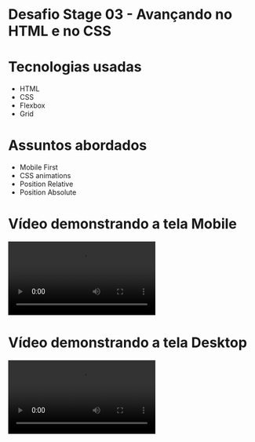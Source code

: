 # Desafio Stage 03 - Avançando no HTML e no CSS
# Tecnologias usadas
<ul> 
    <li>HTML</li>
    <li>CSS</li>
    <li>Flexbox</li>
    <li>Grid</li>
</ul>

# Assuntos abordados
<ul> 
    <li>Mobile First</li>
    <li>CSS animations</li>
    <li>Position Relative</li>
    <li>Position Absolute</li>
</ul>

# Vídeo demonstrando a tela Mobile
<video src="./assets/Vídeos Desafio Mobile First/Mobile First.mp4 "></video>

# Vídeo demonstrando a tela Desktop
<video src="./assets/Vídeos Desafio Mobile First/Mobile First versão Desktop.mp4 "></video>